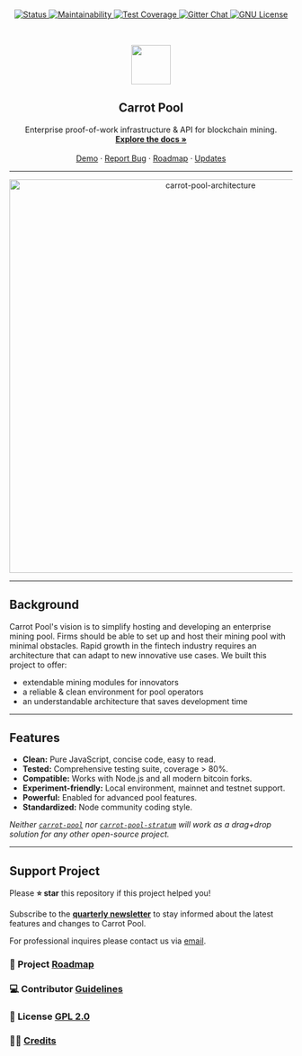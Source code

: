 <!-- PROJECT SHIELDS -->

</div>
	<div align="center" style="margin:15px 0">
	<a href="https://github.com/hashrabbit/carrot-pool">
		<img alt="Status" src="https://img.shields.io/badge/Status-preview-white?style=flat-square&logo=Github" />
	</a>
	<a href="https://codeclimate.com/repos/5f88d5c6412f89018d00fce7/maintainability">
		<img alt="Maintainability" src="https://img.shields.io/badge/Maintainability-A-45d198?style=flat-square&logo=CodeClimate" />
	</a>
	<a href="https://codeclimate.com/repos/5f88d5c6412f89018d00fce7/test_coverage">
		<img alt="Test Coverage" src="https://img.shields.io/badge/Test%20Coverage-87%25-green?style=flat-square&logo=CodeClimate" />
	</a>
	<a href="https://gitter.im/hashrabbit/carrot-pool">
		<img alt="Gitter Chat" src="https://img.shields.io/badge/Gitter-chat-f3015e?style=flat-square&logo=Gitter" />
	</a>
	<a href="https://github.com/hashrabbit/carrot-pool/blob/main/LICENSE">
		<img alt="GNU License" src="https://img.shields.io/badge/License-GPL_3.0-informational?style=flat-square&logo=GNU" />
	</a>
</div>

<!-- PROJECT TL;DR -->
<br />
<p align="center" style="padding:0px 0">
    <a href="https://hashrabbit.com">
			<img src="https://i.imgur.com/Z3PyLwQ.png" height="70"></img>
		</a>
</p>

<h2 align="center">Carrot Pool</h2>

  <p align="center">
		Enterprise proof-of-work infrastructure & API for blockchain mining.
    <br />
		<!-- setup & usage documentation -->
    <a href="https://github.com/hashrabbit/carrot-pool/tree/main/docs"><strong>Explore the docs »</strong></a>
    <br />
    <br />
    <a href="#">Demo</a>
    ·
    <a href="https://github.com/hashrabbit/carrot-pool/issues/new">Report Bug</a>
    ·
    <a href="https://github.com/hashrabbit/carrot-pool/tree/main/docs/roadmap">Roadmap</a>
    ·
    <a href="https://carrotpool.com/blog">Updates</a>
  </p>
</p>

---

<div align="center">
	<img src="https://i.imgur.com/9bWKFOe.png" alt="carrot-pool-architecture" width="700"/>
</div>

---

## Background [](#)

Carrot Pool's vision is to simplify hosting and developing an enterprise mining pool. Firms should be able to set up and host their mining pool with minimal obstacles. Rapid growth in the fintech industry requires an architecture that can adapt to new innovative use cases. We built this project to offer:
- extendable mining modules for innovators
- a reliable & clean environment for pool operators
- an understandable architecture that saves development time

---

## Features [](#)

- **Clean:** Pure JavaScript, concise code, easy to read.
- **Tested:** Comprehensive testing suite, coverage > 80%.
- **Compatible:** Works with Node.js and all modern bitcoin forks.
- **Experiment-friendly:** Local environment, mainnet and testnet support.
- **Powerful:** Enabled for advanced pool features.
- **Standardized:** Node community coding style.

_Neither [`carrot-pool`](https://github.com/hashrabbit/carrot-pool) nor [`carrot-pool-stratum`](https://github.com/hashrabbit/carrot-pool-stratum) will work as a drag+drop solution for any other open-source project._

---

## Support Project [](#)
Please **⭐️ star** this repository if this project helped you!

Subscribe to the **[quarterly newsletter](#)** to stay informed about the latest features and changes to Carrot Pool.

For professional inquires please contact us via [email](#).
### 📍 Project [Roadmap](#)
### 💻 Contributor [Guidelines](https://github.com/hashrabbit/carrot-pool/blob/main/CODE_OF_CONDUCT.md)
### 📝 License [GPL 2.0](http://www.gnu.org/licenses/gpl-2.0.html)
### 👨‍💻 [Credits](#)
